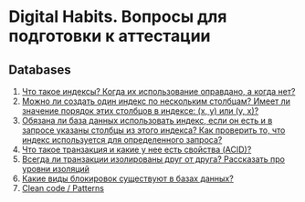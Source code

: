 # Digital Habits. Вопросы для подготовки к аттестации

## Databases

1. [Что такое индексы? Когда их использование оправдано, а когда нет?](.\databases\Что_такое_индексы_Когда_их_использование_оправдано,_а_когда_нет.md)
1. [Можно ли создать один индекс по нескольким столбцам? Имеет ли значение порядок этих столбцов в индексе: (x, y) или (y, x)? ](.\databases\Можно_ли_создать_один_индекс_по_нескольким_столбцам_Имеет_ли_значение_порядок_этих_столбцов_в_индексе_(x,_y)_или_(y,_x)_.md)
1. [Обязана ли база данных использовать индекс, если он есть и в запросе указаны столбцы из этого индекса? Как проверить то, что индекс используется для определенного запроса?](.\databases\Обязана_ли_база_данных_использовать_индекс,_если_он_есть_и_в_запросе_указаны_столбцы_из_этого_индекса_Как_проверить_то,_что_индекс_используется_для_определенного_запроса.md)
1. [Что такое транзакция и какие у нее есть свойства (ACID)?](.\databases\Что_такое_транзакция_и_какие_у_нее_есть_свойства_(ACID).md)
1. [Всегда ли транзакции изолированы друг от друга? Рассказать про уровни изоляций](.\databases\Всегда_ли_транзакции_изолированы_друг_от_друга_Рассказать_про_уровни_изоляций.md)
1. [Какие виды блокировок существуют в базах данных?](.\databases\Какие_виды_блокировок_существуют_в_базах_данных.md)
1. [Clean code / Patterns](.\databases\Clean_code_Patterns.md)

